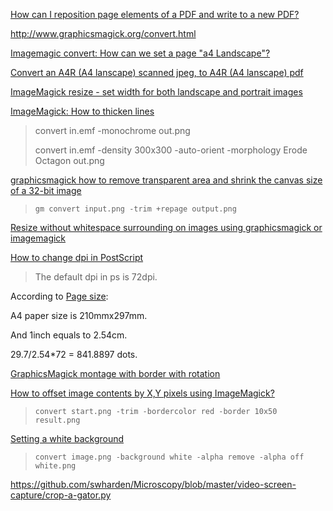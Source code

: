 [How can I reposition page elements of a PDF and write to a new PDF?](https://stackoverflow.com/questions/59295631/how-can-i-reposition-page-elements-of-a-pdf-and-write-to-a-new-pdf)

http://www.graphicsmagick.org/convert.html

[Imagemagic convert: How can we set a page "a4 Landscape"?](https://stackoverflow.com/questions/43421097/imagemagic-convert-how-can-we-set-a-page-a4-landscape)

[Convert an A4R (A4 lanscape) scanned jpeg, to A4R (A4 lanscape) pdf](https://unix.stackexchange.com/questions/487826/convert-an-a4r-a4-lanscape-scanned-jpeg-to-a4r-a4-lanscape-pdf)

[ImageMagick resize - set width for both landscape and portrait images](https://stackoverflow.com/questions/25557479/imagemagick-resize-set-width-for-both-landscape-and-portrait-images)

[ImageMagick: How to thicken lines](https://unix.stackexchange.com/questions/299218/imagemagick-how-to-thicken-lines)

> convert in.emf -monochrome out.png
> 
> convert in.emf -density 300x300 -auto-orient -morphology Erode Octagon out.png

[graphicsmagick how to remove transparent area and shrink the canvas size of a 32-bit image](https://stackoverflow.com/questions/19827613/graphicsmagick-how-to-remove-transparent-area-and-shrink-the-canvas-size-of-a-32)

> ```
> gm convert input.png -trim +repage output.png
> ```

[Resize without whitespace surrounding on images using graphicsmagick or imagemagick](https://stackoverflow.com/questions/24299938/resize-without-whitespace-surrounding-on-images-using-graphicsmagick-or-imagemag)

[How to change dpi in PostScript](https://stackoverflow.com/questions/17714871/how-to-change-dpi-in-postscript)

> The  default dpi in ps is 72dpi.

According to [Page size](http://www.graphicsmagick.org/GraphicsMagick.html#details-page):

A4 paper size is 210mmx297mm.

And 1inch equals to 2.54cm.

29.7/2.54*72 = 841.8897 dots.

[GraphicsMagick montage with border with rotation](https://stackoverflow.com/questions/35092907/graphicsmagick-montage-with-border-with-rotation)

[How to offset image contents by X,Y pixels using ImageMagick?](https://stackoverflow.com/questions/40659159/how-to-offset-image-contents-by-x-y-pixels-using-imagemagick)

> ```
> convert start.png -trim -bordercolor red -border 10x50 result.png
> ```

[Setting a white background](https://github.com/danielgatis/rembg/discussions/161)

> ```
> convert image.png -background white -alpha remove -alpha off white.png
> ```

https://github.com/swharden/Microscopy/blob/master/video-screen-capture/crop-a-gator.py
